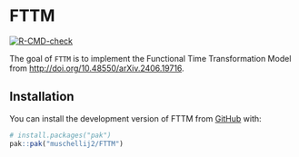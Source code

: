 
<!-- README.md is generated from README.Rmd. Please edit that file -->

# FTTM

<!-- badges: start -->

[![R-CMD-check](https://github.com/muschellij2/FTTM/actions/workflows/R-CMD-check.yaml/badge.svg)](https://github.com/muschellij2/FTTM/actions/workflows/R-CMD-check.yaml)
<!-- badges: end -->

The goal of `FTTM` is to implement the Functional Time Transformation
Model from <http://doi.org/10.48550/arXiv.2406.19716>.

## Installation

You can install the development version of FTTM from
[GitHub](https://github.com/) with:

``` r
# install.packages("pak")
pak::pak("muschellij2/FTTM")
```
